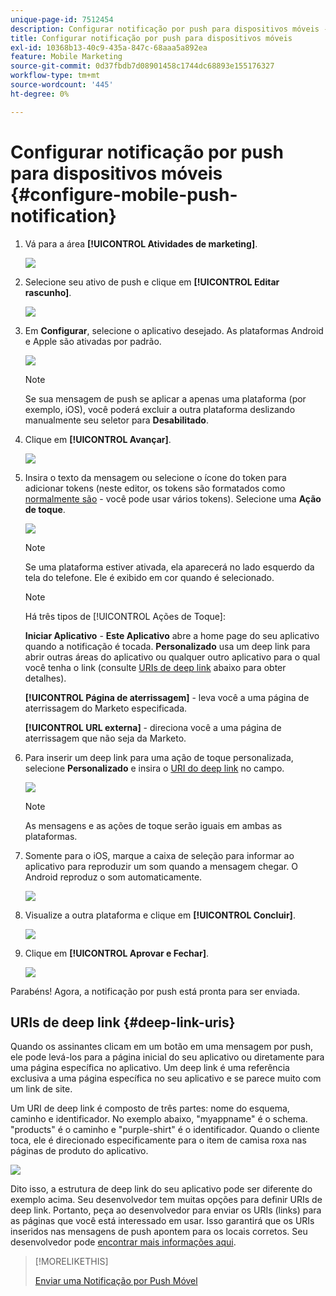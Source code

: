 ```yaml
---
unique-page-id: 7512454
description: Configurar notificação por push para dispositivos móveis - Documentação do Marketo - Documentação do produto
title: Configurar notificação por push para dispositivos móveis
exl-id: 10368b13-40c9-435a-847c-68aaa5a892ea
feature: Mobile Marketing
source-git-commit: 0d37fbdb7d08901458c1744dc68893e155176327
workflow-type: tm+mt
source-wordcount: '445'
ht-degree: 0%

---
```


# Configurar notificação por push para dispositivos móveis {#configure-mobile-push-notification}

1. Vá para a área **[!UICONTROL Atividades de marketing]**.

   ![](assets/configure-mobile-push-notification-1.png)

1. Selecione seu ativo de push e clique em **[!UICONTROL Editar rascunho]**.

   ![](assets/configure-mobile-push-notification-2.png)

1. Em **Configurar**, selecione o aplicativo desejado. As plataformas Android e Apple são ativadas por padrão.

   ![](assets/configure-mobile-push-notification-3.png)

   >[!NOTE]
   >
   >Se sua mensagem de push se aplicar a apenas uma plataforma (por exemplo, iOS), você poderá excluir a outra plataforma deslizando manualmente seu seletor para **Desabilitado**.

1. Clique em **[!UICONTROL Avançar]**.

   ![](assets/configure-mobile-push-notification-4.png)

1. Insira o texto da mensagem ou selecione o ícone do token para adicionar tokens (neste editor, os tokens são formatados como [normalmente são](/help/marketo/product-docs/demand-generation/landing-pages/personalizing-landing-pages/tokens-overview.md) - você pode usar vários tokens). Selecione uma **Ação de toque**.

   ![](assets/configure-mobile-push-notification-5.png)

   >[!NOTE]
   >
   >Se uma plataforma estiver ativada, ela aparecerá no lado esquerdo da tela do telefone. Ele é exibido em cor quando é selecionado.

   >[!NOTE]
   >
   >Há três tipos de [!UICONTROL Ações de Toque]:
   >
   >**Iniciar Aplicativo** - **Este Aplicativo** abre a home page do seu aplicativo quando a notificação é tocada. **Personalizado** usa um deep link para abrir outras áreas do aplicativo ou qualquer outro aplicativo para o qual você tenha o link (consulte [URIs de deep link](#deep-link-uris) abaixo para obter detalhes).
   >
   >**[!UICONTROL Página de aterrissagem]** - leva você a uma página de aterrissagem do Marketo especificada.
   >
   >**[!UICONTROL URL externa]** - direciona você a uma página de aterrissagem que não seja da Marketo.

1. Para inserir um deep link para uma ação de toque personalizada, selecione **Personalizado** e insira o [URI do deep link](#deep-link-uris) no campo.

   ![](assets/configure-mobile-push-notification-6.png)

   >[!NOTE]
   >
   >As mensagens e as ações de toque serão iguais em ambas as plataformas.

1. Somente para o iOS, marque a caixa de seleção para informar ao aplicativo para reproduzir um som quando a mensagem chegar. O Android reproduz o som automaticamente.

   ![](assets/configure-mobile-push-notification-7.png)

1. Visualize a outra plataforma e clique em **[!UICONTROL Concluir]**.

   ![](assets/configure-mobile-push-notification-8.png)

1. Clique em **[!UICONTROL Aprovar e Fechar]**.

   ![](assets/configure-mobile-push-notification-9.png)

Parabéns! Agora, a notificação por push está pronta para ser enviada.

## URIs de deep link {#deep-link-uris}

Quando os assinantes clicam em um botão em uma mensagem por push, ele pode levá-los para a página inicial do seu aplicativo ou diretamente para uma página específica no aplicativo. Um deep link é uma referência exclusiva a uma página específica no seu aplicativo e se parece muito com um link de site.

Um URI de deep link é composto de três partes: nome do esquema, caminho e identificador. No exemplo abaixo, &quot;myappname&quot; é o schema. &quot;products&quot; é o caminho e &quot;purple-shirt&quot; é o identificador. Quando o cliente toca, ele é direcionado especificamente para o item de camisa roxa nas páginas de produto do aplicativo.

![](assets/configure-mobile-push-notification-10.png)

Dito isso, a estrutura de deep link do seu aplicativo pode ser diferente do exemplo acima. Seu desenvolvedor tem muitas opções para definir URIs de deep link. Portanto, peça ao desenvolvedor para enviar os URIs (links) para as páginas que você está interessado em usar. Isso garantirá que os URIs inseridos nas mensagens de push apontem para os locais corretos. Seu desenvolvedor pode [encontrar mais informações aqui](https://experienceleague.adobe.com/en/docs/marketo-developer/marketo/mobile/enabling-deep-links-in-your-app).

>[!MORELIKETHIS]
>
>[Enviar uma Notificação por Push Móvel](/help/marketo/product-docs/mobile-marketing/push-notifications/send-a-mobile-push-notification.md)
